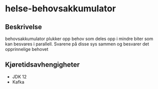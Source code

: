 # helse-behovsakkumulator

## Beskrivelse
behovsakkumulator plukker opp behov som deles opp i mindre biter som kan besvares i parallell.
Svarene på disse sys sammen og besvarer det opprinnelige behovet

## Kjøretidsavhengigheter

* JDK 12
* Kafka
